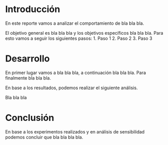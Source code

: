 # Introducción

En este reporte vamos a analizar el comportamiento de bla bla bla.

El objetivo general es bla bla bla y los objetivos específicos bla bla bla.
Para esto vamos a seguir los siguientes pasos:
    1. Paso 1
    2. Paso 2
    3. Paso 3
# Desarrollo

En primer lugar vamos a bla bla bla, a continuación bla bla bla. Para finalmente bla bla bla.

En base a los resultados, podemos realizar el siguiente análisis.

Bla bla bla
# Conclusión

En base a los experimentos realizados y en análisis de sensibilidad podemos concluir que bla bla bla bla.